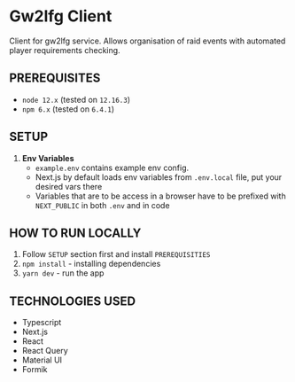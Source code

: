 # Gw2lfg Client

Client for gw2lfg service. Allows organisation of raid events with automated player requirements checking.

## PREREQUISITES

- `node 12.x` (tested on `12.16.3`)
- `npm 6.x` (tested on `6.4.1`)

## SETUP

1. **Env Variables**
   - `example.env` contains example env config.
   - Next.js by default loads env variables from `.env.local` file, put your desired vars there
   - Variables that are to be access in a browser have to be prefixed with `NEXT_PUBLIC` in both `.env` and in code

## HOW TO RUN LOCALLY

1. Follow `SETUP` section first and install `PREREQUISITIES`
2. `npm install` - installing dependencies
3. `yarn dev` - run the app

## TECHNOLOGIES USED

- Typescript
- Next.js
- React
- React Query
- Material UI
- Formik
